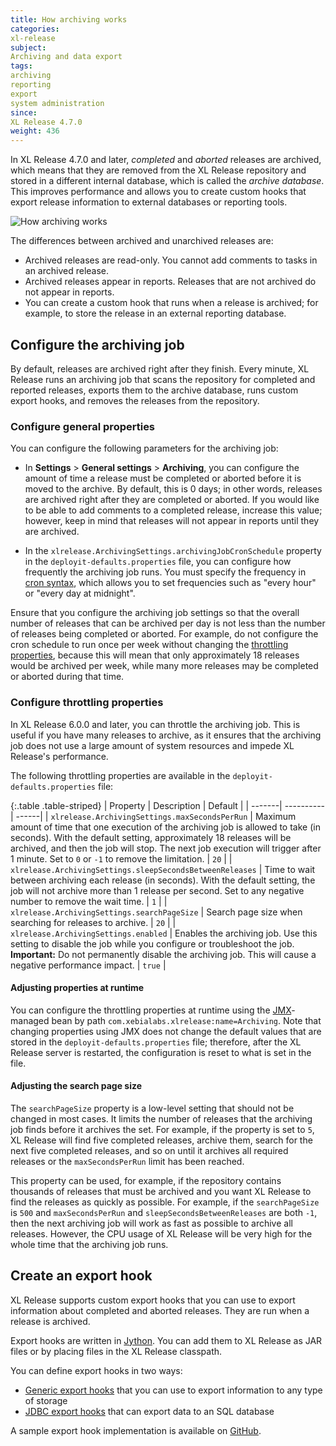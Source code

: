```yaml
---
title: How archiving works
categories:
xl-release
subject:
Archiving and data export
tags:
archiving
reporting
export
system administration
since:
XL Release 4.7.0
weight: 436
---
```


In XL Release 4.7.0 and later, *completed* and *aborted* releases are archived, which means that they are removed from the XL Release repository and stored in a different internal database, which is called the *archive database*. This improves performance and allows you to create custom hooks that export release information to external databases or reporting tools.

![How archiving works](../images/diagram-databases-export-hooks.png)

The differences between archived and unarchived releases are:

* Archived releases are read-only. You cannot add comments to tasks in an archived release.
* Archived releases appear in reports. Releases that are not archived do not appear in reports.
* You can create a custom hook that runs when a release is archived; for example, to store the release in an external reporting database.

## Configure the archiving job

By default, releases are archived right after they finish. Every minute, XL Release runs an archiving job that scans the repository for completed and reported releases, exports them to the archive database, runs custom export hooks, and removes the releases from the repository.

### Configure general properties

You can configure the following parameters for the archiving job:

* In **Settings** > **General settings** > **Archiving**, you can configure the amount of time a release must be completed or aborted before it is moved to the archive. By default, this is 0 days; in other words, releases are archived right after they are completed or aborted. If you would like to be able to add comments to a completed release, increase this value; however, keep in mind that releases will not appear in reports until they are archived.

* In the `xlrelease.ArchivingSettings.archivingJobCronSchedule` property in the `deployit-defaults.properties` file, you can configure how frequently the archiving job runs. You must specify the frequency in [cron syntax](http://www.cronmaker.com), which allows you to set frequencies such as "every hour" or "every day at midnight".

Ensure that you configure the archiving job settings so that the overall number of releases that can be archived per day is not less than the number of releases being completed or aborted. For example, do not configure the cron schedule to run once per week without changing the [throttling properties](#configure-throttling-properties), because this will mean that only approximately 18 releases would be archived per week, while many more releases may be completed or aborted during that time.

### Configure throttling properties

In XL Release 6.0.0 and later, you can throttle the archiving job. This is useful if you have many releases to archive, as it ensures that the archiving job does not use a large amount of system resources and impede XL Release's performance.

The following throttling properties are available in the `deployit-defaults.properties` file:

{:.table .table-striped}
| Property | Description | Default |
| -------| ----------| ------|
| `xlrelease.ArchivingSettings.maxSecondsPerRun` | Maximum amount of time that one execution of the archiving job is allowed to take (in seconds). With the default setting, approximately 18 releases will be archived, and then the job will stop. The next job execution will trigger after 1 minute. Set to `0` or `-1` to remove the limitation. | `20` |
| `xlrelease.ArchivingSettings.sleepSecondsBetweenReleases` | Time to wait between archiving each release (in seconds). With the default setting, the job will not archive more than 1 release per second. Set to any negative number to remove the wait time. | `1` |
| `xlrelease.ArchivingSettings.searchPageSize` | Search page size when searching for releases to archive. | `20` |
| `xlrelease.ArchivingSettings.enabled` | Enables the archiving job. Use this setting to disable the job while you configure or troubleshoot the job.<br />**Important:** Do not permanently disable the archiving job. This will cause a negative performance impact. | `true` |

#### Adjusting properties at runtime

You can configure the throttling properties at runtime using the [JMX](https://blogs.oracle.com/java-platform-group/entry/deep_monitoring_with_jmx)-managed bean by path `com.xebialabs.xlrelease:name=Archiving`. Note that changing properties using JMX does not change the default values that are stored in the `deployit-defaults.properties` file; therefore, after the XL Release server is restarted, the configuration is reset to what is set in the file.

#### Adjusting the search page size

The `searchPageSize` property is a low-level setting that should not be changed in most cases. It limits the number of releases that the archiving job finds before it archives the set. For example, if the property is set to `5`, XL Release will find five completed releases, archive them, search for the next five completed releases, and so on until it archives all required releases or the `maxSecondsPerRun` limit has been reached.

This property can be used, for example, if the repository contains thousands of releases that must be archived and you want XL Release to find the releases as quickly as possible. For example, if the `searchPageSize` is `500` and `maxSecondsPerRun` and `sleepSecondsBetweenReleases` are both `-1`, then the next archiving job will work as fast as possible to archive all releases. However, the CPU usage of XL Release will be very high for the whole time that the archiving job runs.

## Create an export hook

XL Release supports custom export hooks that you can use to export information about completed and aborted releases. They are run when a release is archived.

Export hooks are written in [Jython](http://www.jython.org/). You can add them to XL Release as JAR files or by placing files in the XL Release classpath.

You can define export hooks in two ways:

* [Generic export hooks](/xl-release/how-to/create-an-export-hook.html) that you can use to export information to any type of storage
* [JDBC export hooks](/xl-release/how-to/create-a-jdbc-export-hook.html) that can export data to an SQL database

A sample export hook implementation is available on [GitHub](https://github.com/xebialabs/xl-release-samples/tree/master/elastic-search-export-hook).
